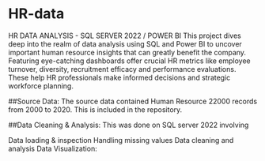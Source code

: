 # HR-data
HR DATA ANALYSIS - SQL SERVER 2022 / POWER BI
This project dives deep into the realm of data analysis using SQL and Power BI to uncover important human resource insights that can greatly benefit the company. 
Featuring eye-catching dashboards offer crucial HR metrics like employee turnover, diversity, recruitment efficacy and performance evaluations. 
These help HR professionals make informed decisions and strategic workforce planning.

##Source Data:
The source data contained Human Resource 22000 records from 2000 to 2020. This is included in the repository.

##Data Cleaning & Analysis:
This was done on SQL server 2022 involving

Data loading & inspection
Handling missing values
Data cleaning and analysis
Data Visualization:
